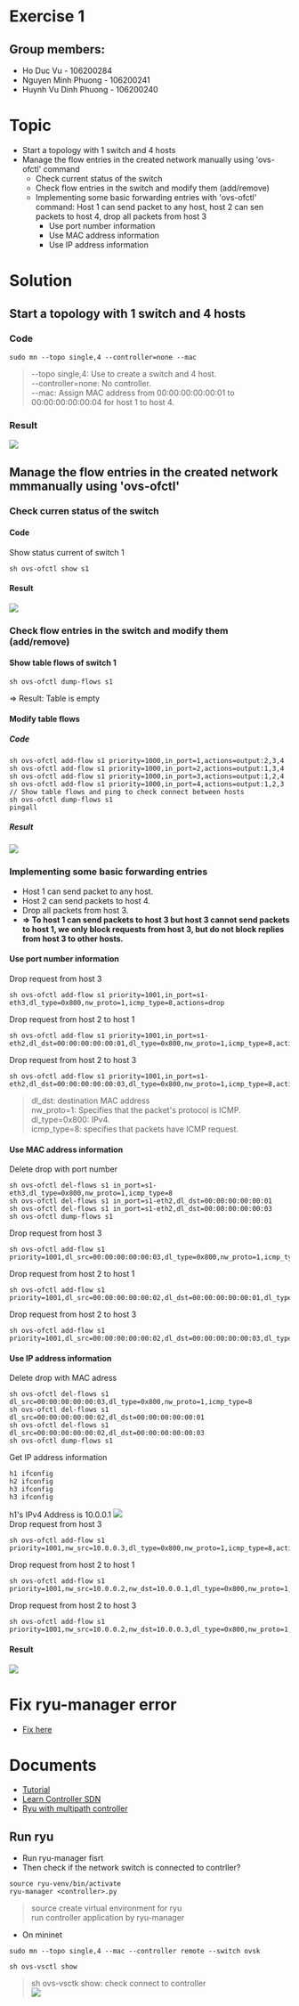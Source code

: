 # Exercise 1
## Group members:
* Ho Duc Vu - 106200284 
* Nguyen Minh Phuong - 106200241
* Huynh Vu Dinh Phuong - 106200240

# Topic
* Start a topology with 1 switch and 4 hosts
* Manage the flow entries in the created network manually using 'ovs-ofctl' command
	* Check current status of the switch
	* Check flow entries in the switch and modify them (add/remove)
	* Implementing some basic forwarding entries with 'ovs-ofctl' command: Host 1 can send packet to any host, host 2 can sen packets to host 4, drop all packets from host 3
		* Use port number information
		* Use MAC address information
		* Use IP address information
# Solution

## Start a topology with 1 switch and 4 hosts
### Code

```
sudo mn --topo single,4 --controller=none --mac
```
> --topo single,4: Use to create a switch and 4 host.\
> --controller=none: No controller.\
> --mac: Assign MAC address from 00:00:00:00:00:01 to 00:00:00:00:00:04 for host 1 to host 4.
### Result
![](images/Result1.png)

## Manage the flow entries in the created network mmmanually using 'ovs-ofctl'

### Check curren status of the switch
#### Code
Show status current of switch 1
```
sh ovs-ofctl show s1
```
#### Result
![](images/CurrentStatusOfSwitch.png)

### Check flow entries in the switch and modify them (add/remove)
#### Show table flows of switch 1
```
sh ovs-ofctl dump-flows s1
```
=> Result: Table is empty
#### Modify table flows
##### Code
```
sh ovs-ofctl add-flow s1 priority=1000,in_port=1,actions=output:2,3,4
sh ovs-ofctl add-flow s1 priority=1000,in_port=2,actions=output:1,3,4
sh ovs-ofctl add-flow s1 priority=1000,in_port=3,actions=output:1,2,4
sh ovs-ofctl add-flow s1 priority=1000,in_port=4,actions=output:1,2,3
// Show table flows and ping to check connect between hosts
sh ovs-ofctl dump-flows s1
pingall
```
##### Result
![](/images/AddTableFlows.png)

### Implementing some basic forwarding entries
* Host 1 can send packet to any host.
* Host 2 can send packets to host 4.
* Drop all packets from host 3.
* **=> To host 1 can send packets to host 3 but host 3 cannot send packets to host 1, we only block requests from host 3, but do not block replies from host 3 to other hosts.**

#### Use port number information
Drop request from host 3
```
sh ovs-ofctl add-flow s1 priority=1001,in_port=s1-eth3,dl_type=0x800,nw_proto=1,icmp_type=8,actions=drop
```
Drop request from host 2 to host 1
```
sh ovs-ofctl add-flow s1 priority=1001,in_port=s1-eth2,dl_dst=00:00:00:00:00:01,dl_type=0x800,nw_proto=1,icmp_type=8,actions=drop
```
Drop request from host 2 to host 3
```
sh ovs-ofctl add-flow s1 priority=1001,in_port=s1-eth2,dl_dst=00:00:00:00:00:03,dl_type=0x800,nw_proto=1,icmp_type=8,actions=drop
```
> dl_dst: destination MAC address\
> nw_proto=1: Specifies that the packet's protocol is ICMP.\
> dl_type=0x800: IPv4.\
> icmp_type=8: specifies that packets have ICMP request.
#### Use MAC address information
Delete drop with port number
```
sh ovs-ofctl del-flows s1 in_port=s1-eth3,dl_type=0x800,nw_proto=1,icmp_type=8
sh ovs-ofctl del-flows s1 in_port=s1-eth2,dl_dst=00:00:00:00:00:01
sh ovs-ofctl del-flows s1 in_port=s1-eth2,dl_dst=00:00:00:00:00:03
sh ovs-ofctl dump-flows s1
```

Drop request from host 3
```
sh ovs-ofctl add-flow s1 priority=1001,dl_src=00:00:00:00:00:03,dl_type=0x800,nw_proto=1,icmp_type=8,actions=drop
```
Drop request from host 2 to host 1
```
sh ovs-ofctl add-flow s1 priority=1001,dl_src=00:00:00:00:00:02,dl_dst=00:00:00:00:00:01,dl_type=0x800,nw_proto=1,icmp_type=8,actions=drop
```
Drop request from host 2 to host 3
```
sh ovs-ofctl add-flow s1 priority=1001,dl_src=00:00:00:00:00:02,dl_dst=00:00:00:00:00:03,dl_type=0x800,nw_proto=1,icmp_type=8,actions=drop
```

#### Use IP address information
Delete drop with MAC adress 
```
sh ovs-ofctl del-flows s1 dl_src=00:00:00:00:00:03,dl_type=0x800,nw_proto=1,icmp_type=8
sh ovs-ofctl del-flows s1 dl_src=00:00:00:00:00:02,dl_dst=00:00:00:00:00:01
sh ovs-ofctl del-flows s1 dl_src=00:00:00:00:00:02,dl_dst=00:00:00:00:00:03
sh ovs-ofctl dump-flows s1
```
Get IP address information
```
h1 ifconfig
h2 ifconfig
h3 ifconfig
h3 ifconfig
```
h1's IPv4 Address is 10.0.0.1 
![](images/iph1.png) \
Drop request from host 3
```
sh ovs-ofctl add-flow s1 priority=1001,nw_src=10.0.0.3,dl_type=0x800,nw_proto=1,icmp_type=8,actions=drop
```
Drop request from host 2 to host 1
```
sh ovs-ofctl add-flow s1 priority=1001,nw_src=10.0.0.2,nw_dst=10.0.0.1,dl_type=0x800,nw_proto=1,icmp_type=8,actions=drop
```
Drop request from host 2 to host 3
```
sh ovs-ofctl add-flow s1 priority=1001,nw_src=10.0.0.2,nw_dst=10.0.0.3,dl_type=0x800,nw_proto=1,icmp_type=8,actions=drop
```

#### Result
![](images/UsePortNumberToConfig.png)

# Fix ryu-manager error
* [Fix here](https://blog.csdn.net/weixin_41656968/article/details/130457754)
# Documents
* [Tutorial](https://ryu.readthedocs.io/en/latest/)
* [Learn Controller SDN](https://github.com/knetsolutions/learn-sdn-with-ryu)
* [Ryu with multipath controller](https://github.com/wildan2711/multipath)
## Run ryu
* Run ryu-manager fisrt
* Then check if the network switch is connected to contrller?
```
source ryu-venv/bin/activate
ryu-manager <controller>.py
```
> source create virtual environment for ryu\
> run controller application by ryu-manager
* On mininet
```
sudo mn --topo single,4 --mac --controller remote --switch ovsk

sh ovs-vsctl show
```
> sh ovs-vsctk show: check connect to controller\
![](images/checkconnecttocontroller.png)
